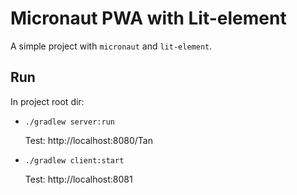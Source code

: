 # Micronaut PWA with Lit-element
A simple project with `micronaut` and `lit-element`.

## Run
In project root dir:
* `./gradlew server:run`

    Test: http://localhost:8080/Tan
* `./gradlew client:start`

    Test: http://localhost:8081
